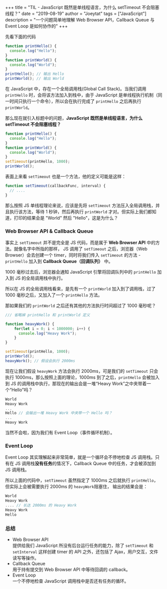 +++
title = "TIL - JavaScript 既然是单线程语言，为什么 setTimeout 不会阻塞线程？"
date = "2019-08-19"
author = "Joeytat"
tags = ["JavaScript"]
description = "一个问题简单地理解 Web Browser API，Callback Queue 与 Event Loop 是如何协作的"
+++

先看下面的代码

```javascript
function printHello() {
  console.log("Hello");
}
function printWorld() {
  console.log("World");
}
printHello(); // 输出 Hello
printWorld(); // 输出 World 
```

在 JavaScript 中，存在一个全局调用栈(Global Call Stack)。当我们调用 `printHello` 时，会将该方法加入到栈中，由于 JavaScript 是单线程执行机制（同一时间只执行一个命令），所以会在执行完成了 `printHello` 之后再执行 `printWorld`。

那么现在就引入标题中的问题，**JavaScript 既然是单线程语言，为什么 setTimeout 不会阻塞线程？**

```javascript
function printHello() {
  console.log("Hello");
}
function printWorld() {
  console.log("World");
}
setTimeout(printHello, 1000);
printWorld();
```

表面上来看 `setTimeout` 也是一个方法，他的定义可能是这样：

```javascript
function setTimeout(callbackFunc, interval) {
  // ....
}
```
那么按照 JS 单线程理论来说，应该是先将 `setTimeout` 方法压入全局调用栈，并且执行该方法，等待 1 秒钟，然后再执行 `printWorld` 才对。但实际上我们都知道，打印的结果会是 "World" 然后 "Hello"，这是为什么？

### Web Browser API &  Callback Queue
事实上 `setTimeout` 并不是完全是 JS  代码，而是属于 **Web Browser API** 中的方法。就像名字中所指的那样， JS 调用了 `setTimeout` 之后，浏览器（Web Browser）会去创建一个 timer，同时将我们传入 `setTimeout` 的方法 - `printHello` 加入到 **Callback Queue（回调队列）** 中。

1000 毫秒过去后，浏览器会通知 JavaScript 引擎将回调队列中的 `printHello` 加入到 JS 的全局调用栈中执行。

所以在 JS 的全局调用栈看来，是先有一个 `printWorld` 加入到了调用栈，过了 1000 毫秒之后，又加入了一个 `printHello` 方法。

那如果我们的 `printWorld` 之后还有其他的方法执行时间超过了 1000 毫秒呢？

```javascript
/// 省略掉 printHello 和 printWorld 定义

function heavyWork() {
    for(let i = 0; i < 1000000; i++) {
      console.log("Heavy Work"); 
    }
}

setTimeout(printHello, 1000);
printWorld();
heavyWork(); // 假设会执行 2000ms
```

现在让我们假设 `heavyWork` 方法会执行 2000ms，可是我们的 `setTimeout` 只会执行 1000ms，那么按照上面的理论，1000ms 到了之后，`printHello` 会被加入到 JS 的调用栈中执行，那现在的输出会是一堆“Heavy Work”之中夹带着一个“Hello”吗？

```javascript
World
Heavy Work
...
Hello // 会输出一堆 Heavy Work 中夹带一个 Hello 吗？
...
Heavy Work
```

当然不会啦，因为我们有 Event Loop（事件循环机制）。

### Event Loop
Event Loop 其实理解起来非常简单，就是一个循环会不停地检查 JS 调用栈。只有在 JS 调用栈**没有任务**的情况下，Callback Queue 中的任务，才会被添加到 JS 调用栈。

所以上面的代码中，`setTimeout` 虽然指定了 1000ms 之后就执行 `printHello`，但实际上会被需要执行 2000ms 的 `heavyWork`阻塞住， 输出的结果会是：

```javascript
World
Heavy Work
.... // 长达 2000ms 的 Heavy Work
Heavy Work
Hello
```

### 总结
- Web Browser API  
  提供给我们 JavaScript 所没有后台运行任务的能力，除了 `setTimeout` 和 `setInterval` 这样创建 timer 的 API 之外，还包括了 Ajax，用户交互，文件读写等操作。
- Callback Queue  
  用于持有提交到 Web Browser API 中等待回调的 callback。
- Event Loop  
  一个不停地检查 JavaScript 调用栈中是否还有任务的循环。